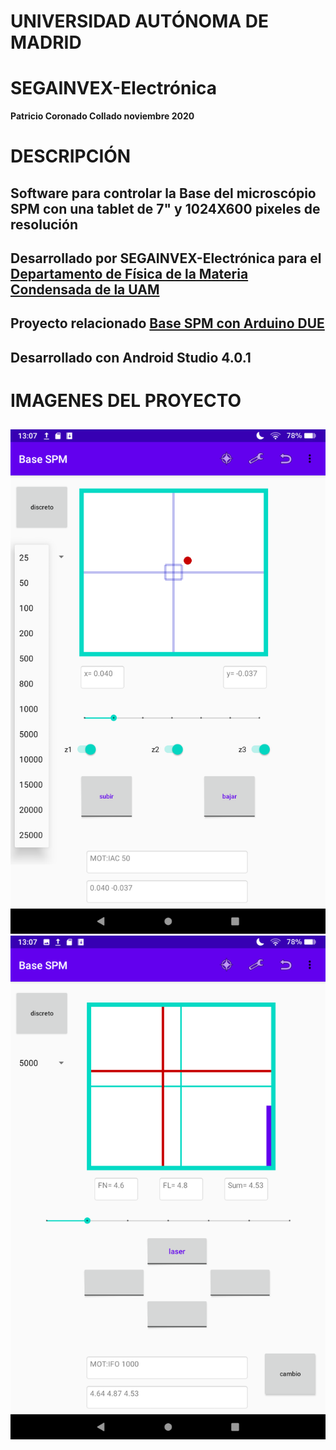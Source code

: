 # UNIVERSIDAD AUTÓNOMA DE MADRID
# SEGAINVEX-Electrónica
**Patricio Coronado Collado noviembre 2020**
# DESCRIPCIÓN
## Software para controlar la Base del microscópio SPM con una tablet de 7" y 1024X600 pixeles de resolución
## Desarrollado por SEGAINVEX-Electrónica para el [Departamento de Física de la Materia Condensada de la UAM](https://www.fmc.uam.es/research/nano-spm-lab/)
## Proyecto relacionado [Base SPM con Arduino DUE](https://github.com/PatricioCoronado/Base-SPM-Arduino-DUE)
## Desarrollado con Android Studio 4.0.1

# IMAGENES DEL PROYECTO
##
![base](https://github.com/PatricioCoronado/Base-SPM-tablet/blob/V2/imagenes/imagen1.png "control de motores Z")
![cabeza](https://github.com/PatricioCoronado/Base-SPM-tablet/blob/V2/imagenes/imagen2.png "control de motores de la cabeza")


